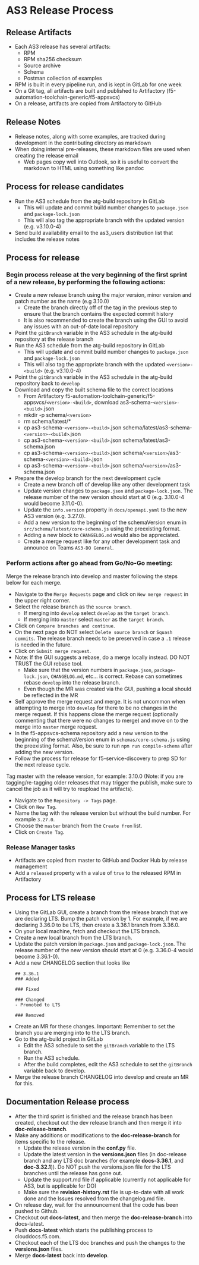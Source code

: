 # AS3 Release Process

## Release Artifacts
* Each AS3 release has several artifacts:
  * RPM
  * RPM sha256 checksum
  * Source archive
  * Schema
  * Postman collection of examples
* RPM is built in every pipeline run, and is kept in GitLab for one week
* On a Git tag, all artifacts are built and published to Artifactory (f5-automation-toolchain-generic/f5-appsvcs)
* On a release, artifacts are copied from Artifactory to GitHub

## Release Notes
* Release notes, along with some examples, are tracked during development in the contributing directory as markdown
* When doing internal pre-releases, these markdown files are used when creating the release email
  * Web pages copy well into Outlook, so it is useful to convert the markdown to HTML using something like pandoc


## Process for release candidates
* Run the AS3 schedule from the atg-build repository in GitLab
  * This will update and commit build number changes to `package.json` and `package-lock.json`
  * This will also tag the appropriate branch with the updated version (e.g. v3.10.0-4)
* Send build availability email to the as3_users distribution list that includes the release notes

## Process for release
### Begin process release at the very beginning of the first sprint of a new release, by performing the following actions:
* Create a new release branch using the major version, minor version and patch number as the name (e.g 3.10.0)
  * Create the branch directly off of the tag in the previous step to ensure that the branch contains the expected commit history
  * It is also recommended to create the branch using the GUI to avoid any issues with an out-of-date local repository
* Point the `gitBranch` variable in the AS3 schedule in the atg-build repository at the release branch
* Run the AS3 schedule from the atg-build repository in GitLab
  * This will update and commit build number changes to `package.json` and `package-lock.json`
  * This will also tag the appropriate branch with the updated `<version>-<build>` (e.g. v3.10.0-4)
* Point the `gitBranch` variable in the AS3 schedule in the atg-build repository back to `develop`
* Download and copy the built schema file to the correct locations
  * From Artifactory f5-automation-toolchain-generic/f5-appsvcs/`<version>-<build>`, download as3-schema-`<version>-<build>`.json
  * mkdir -p schema/`<version>`
  * rm schema/latest/*
  * cp as3-schema-`<version>-<build>`.json schema/latest/as3-schema-`<version>-<build>`.json
  * cp as3-schema-`<version>-<build>`.json schema/latest/as3-schema.json
  * cp as3-schema-`<version>-<build>`.json schema/`<version>`/as3-schema-`<version>-<build>`.json
  * cp as3-schema-`<version>-<build>`.json schema/`<version>`/as3-schema.json
* Prepare the develop branch for the next development cycle
  * Create a new branch off of develop like any other development task
  * Update version changes to `package.json` and `package-lock.json`.  The release number of the new version should start at 0 (e.g. 3.10.0-4 would become 3.11.0-0).
  * Update the `info.version` property in `docs/openapi.yaml` to the new AS3 version (e.g. 3.27.0).
  * Add a new version to the beginning of the schemaVersion enum in `src/schema/latest/core-schema.js` using the preexisting format.
  * Adding a new block to `CHANGELOG.md` would also be appreciated.
  * Create a merge request like for any other development task and announce on Teams `AS3-DO General`.

### Perform actions after go ahead from Go/No-Go meeting:
Merge the release branch into develop and master following the steps below for each merge.
* Navigate to the `Merge Requests` page and click on `New merge request` in the upper right corner.
* Select the release branch as the `source branch`.
  * If merging into `develop` select `develop` as the `target branch`.
  * If merging into `master` select `master` as the `target branch`.
* Click on `Compare branches and continue`.
* On the next page do NOT select `Delete source branch` or `Squash commits`.  The release branch needs to be preserved in case a `.1` release is needed in the future.
* Click on `Submit merge request`.
* Note: If the GUI suggests a rebase, do a merge locally instead. DO NOT TRUST the GUI rebase tool.
  * Make sure that the version numbers in `package.json`, `package-lock.json`, `CHANGELOG.md`, etc... is correct. Rebase can sometimes rebase `develop` into the release branch.
  * Even though the MR was created via the GUI, pushing a local should be reflected in the MR
* Self approve the merge request and merge. It is not uncommon when attempting to merge into `develop` for there to be no changes in the merge request. If this happens close the merge request (optionally commenting that there were no changes to merge) and move on to the merge into `master` merge request.
* In the f5-appsvcs-schema repository add a new version to the beginning of the schemaVersion enum in `schemas/core-schema.js` using the preexisting format. Also, be sure to run `npm run compile-schema` after adding the new version.
* Follow the process for release for f5-service-discovery to prep SD for the next release cycle.

Tag master with the release version, for example: 3.10.0 (Note: if you are tagging/re-tagging older releases that may trigger the publish, make sure to cancel the job as it will try to reupload the artifacts).
* Navigate to the `Repository -> Tags` page.
* Click on `New Tag`.
* Name the tag with the release version but without the build number.  For example `3.27.0`.
* Choose the `master` branch from the `Create from` list.
* Click on `Create Tag`.

### Release Manager tasks
* Artifacts are copied from master to GitHub and Docker Hub by release management
* Add a `released` property with a value of `true` to the released RPM in Artifactory

## Process for LTS release
* Using the GitLab GUI, create a branch from the release branch that we are declaring LTS. Bump the patch version by 1. For example, if we are declaring 3.36.0 to be LTS, then create a 3.36.1 branch from 3.36.0.
* On your local machine, fetch and checkout the LTS branch.
* Create a new local branch from the LTS branch.
* Update the patch version in `package.json` and `package-lock.json`.  The release number of the new version should start at 0 (e.g. 3.36.0-4 would become 3.36.1-0).
* Add a new CHANGELOG section that looks like
    ```
    ## 3.36.1
    ### Added

    ### Fixed

    ### Changed
    - Promoted to LTS

    ### Removed
    ```
* Create an MR for these changes. Important: Remember to set the branch you are merging into to the LTS branch.
* Go to the atg-build project in GitLab
  * Edit the AS3 schedule to set the `gitBranch` variable to the LTS branch.
  * Run the AS3 schedule.
  * After the build completes, edit the AS3 schedule to set the `gitBranch` variable back to develop.
* Merge the release branch CHANGELOG into develop and create an MR for this.

## Documentation Release process
* After the third sprint is finished and the release branch has been created, checkout out the dev release branch and then merge it into **doc-release-branch**.
* Make any additions or modifications to the **doc-release-branch** for items specific to the release.
  * Update the release version in the **conf.py** file.
  * Update the latest version in the **versions.json** files (in doc-release branch and any LTS doc branches (for example **docs-3.36.1**, and **doc-3.32.1**)). Do NOT push the versions.json file for the LTS branches until the release has gone out.
  * Update the support.md file if applicable (currently not applicable for AS3, but is applicable for DO)
  * Make sure the **revision-history.rst** file is up-to-date with all work done and the Issues resolved from the changelog.md file.
* On release day, wait for the announcement that the code has been pushed to Github.
* Checkout out **docs-latest**, and then merge the **doc-release-branch** into docs-latest.
* Push **docs-latest** which starts the publishing process to clouddocs.f5.com.
* Checkout each of the LTS doc branches and push the changes to the **versions.json** files.
* Merge **docs-latest** back into **develop**.
